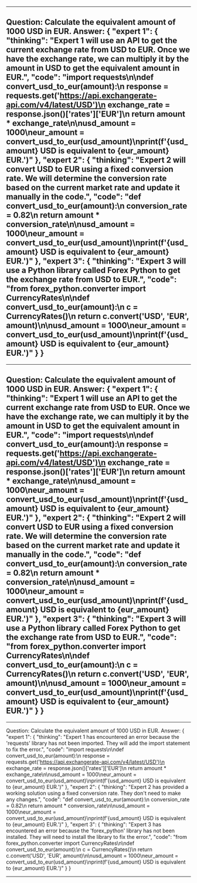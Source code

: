 ---------------------------
Question: Calculate the equivalent amount of 1000 USD in EUR.
Answer:
{
    "expert 1": {
        "thinking": "Expert 1 will use an API to get the current exchange rate from USD to EUR. Once we have the exchange rate, we can multiply it by the amount in USD to get the equivalent amount in EUR.",
        "code": "import requests\n\ndef convert_usd_to_eur(amount):\n    response = requests.get('https://api.exchangerate-api.com/v4/latest/USD')\n    exchange_rate = response.json()['rates']['EUR']\n    return amount * exchange_rate\n\nusd_amount = 1000\neur_amount = convert_usd_to_eur(usd_amount)\nprint(f'{usd_amount} USD is equivalent to {eur_amount} EUR.')"
    },
    "expert 2": {
        "thinking": "Expert 2 will convert USD to EUR using a fixed conversion rate. We will determine the conversion rate based on the current market rate and update it manually in the code.",
        "code": "def convert_usd_to_eur(amount):\n    conversion_rate = 0.82\n    return amount * conversion_rate\n\nusd_amount = 1000\neur_amount = convert_usd_to_eur(usd_amount)\nprint(f'{usd_amount} USD is equivalent to {eur_amount} EUR.')"
    },
    "expert 3": {
        "thinking": "Expert 3 will use a Python library called Forex Python to get the exchange rate from USD to EUR.",
        "code": "from forex_python.converter import CurrencyRates\n\ndef convert_usd_to_eur(amount):\n    c = CurrencyRates()\n    return c.convert('USD', 'EUR', amount)\n\nusd_amount = 1000\neur_amount = convert_usd_to_eur(usd_amount)\nprint(f'{usd_amount} USD is equivalent to {eur_amount} EUR.')"
    }
}
---------------------------
---------------------------
Question: Calculate the equivalent amount of 1000 USD in EUR.
Answer:
{
    "expert 1": {
        "thinking": "Expert 1 will use an API to get the current exchange rate from USD to EUR. Once we have the exchange rate, we can multiply it by the amount in USD to get the equivalent amount in EUR.",
        "code": "import requests\n\ndef convert_usd_to_eur(amount):\n    response = requests.get('https://api.exchangerate-api.com/v4/latest/USD')\n    exchange_rate = response.json()['rates']['EUR']\n    return amount * exchange_rate\n\nusd_amount = 1000\neur_amount = convert_usd_to_eur(usd_amount)\nprint(f'{usd_amount} USD is equivalent to {eur_amount} EUR.')"
    },
    "expert 2": {
        "thinking": "Expert 2 will convert USD to EUR using a fixed conversion rate. We will determine the conversion rate based on the current market rate and update it manually in the code.",
        "code": "def convert_usd_to_eur(amount):\n    conversion_rate = 0.82\n    return amount * conversion_rate\n\nusd_amount = 1000\neur_amount = convert_usd_to_eur(usd_amount)\nprint(f'{usd_amount} USD is equivalent to {eur_amount} EUR.')"
    },
    "expert 3": {
        "thinking": "Expert 3 will use a Python library called Forex Python to get the exchange rate from USD to EUR.",
        "code": "from forex_python.converter import CurrencyRates\n\ndef convert_usd_to_eur(amount):\n    c = CurrencyRates()\n    return c.convert('USD', 'EUR', amount)\n\nusd_amount = 1000\neur_amount = convert_usd_to_eur(usd_amount)\nprint(f'{usd_amount} USD is equivalent to {eur_amount} EUR.')"
    } 
}
---------------------------
---------------------------
Question: Calculate the equivalent amount of 1000 USD in EUR.
Answer:
{
    "expert 1": {
        "thinking": "Expert 1 has encountered an error because the 'requests' library has not been imported. They will add the import statement to fix the error.",
        "code": "import requests\n\ndef convert_usd_to_eur(amount):\n    response = requests.get('https://api.exchangerate-api.com/v4/latest/USD')\n    exchange_rate = response.json()['rates']['EUR']\n    return amount * exchange_rate\n\nusd_amount = 1000\neur_amount = convert_usd_to_eur(usd_amount)\nprint(f'{usd_amount} USD is equivalent to {eur_amount} EUR.')"
    },
    "expert 2": {
        "thinking": "Expert 2 has provided a working solution using a fixed conversion rate. They don't need to make any changes.",
        "code": "def convert_usd_to_eur(amount):\n    conversion_rate = 0.82\n    return amount * conversion_rate\n\nusd_amount = 1000\neur_amount = convert_usd_to_eur(usd_amount)\nprint(f'{usd_amount} USD is equivalent to {eur_amount} EUR.')"
    },
    "expert 3": {
        "thinking": "Expert 3 has encountered an error because the 'forex_python' library has not been installed. They will need to install the library to fix the error.",
        "code": "from forex_python.converter import CurrencyRates\n\ndef convert_usd_to_eur(amount):\n    c = CurrencyRates()\n    return c.convert('USD', 'EUR', amount)\n\nusd_amount = 1000\neur_amount = convert_usd_to_eur(usd_amount)\nprint(f'{usd_amount} USD is equivalent to {eur_amount} EUR.')"
    } 
}

---------------------------
